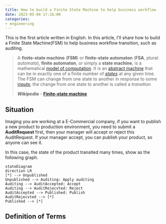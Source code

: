 ```yaml
---
title: How to build a Finite State Machine to help business workflow
date: 2023-05-04 17:16:00
categories:
- engineering
---
```


This is the first article written in English. In this article, I'll share how to build a Finite State Machine(FSM) to help business workflow transition, such as auditing.

> A **finite-state machine** (**FSM**) or **finite-state automaton** (**FSA**, plural: *automata*), **finite automaton**, or simply a **state machine**, is a mathematical [model of computation](https://en.wikipedia.org/wiki/Model_of_computation). It is an [abstract machine](https://en.wikipedia.org/wiki/Abstract_machine) that can be in exactly one of a finite number of *[states](https://en.wikipedia.org/wiki/State_(computer_science))* at any given time. The FSM can change from one state to another in response to some [inputs](https://en.wikipedia.org/wiki/Input_(computer_science)); the change from one state to another is called a *transition*
>
> ***Wikipedia*** - **[Finite-state machine](https://en.wikipedia.org/wiki/Finite-state_machine)**

<!--more-->

## Situation

Imaging you are working at a E-Commercial company, if you want to publish a new product to production environment, you need to submit a **AuditRequest** first, then your manager will accept or reject this AuditRequest. If your manager accept, you can publish your product, so anyone can see it.

In this case, the state of the product transited many times, show as the following graph.

```mermaid
stateDiagram
direction LR
[*] --> Unpublished
Unpublished --> Auditing: Apply auditing
Auditing --> AuditAccepted: Accept
Auditing --> AuditRejecvted: Reject
AuditAccepted --> Published: Publish
AuditRejecvted --> [*]
Published --> [*]
```




## Definition of Terms
